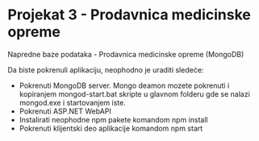# Projekat 3 - Prodavnica medicinske opreme
Napredne baze podataka - Prodavnica medicinske opreme (MongoDB)

Da biste pokrenuli aplikaciju, neophodno je uraditi sledeće:

- Pokrenuti MongoDB server. Mongo deamon mozete pokrenuti i kopiranjem mongod-start.bat skripte u glavnom folderu gde se nalazi mongod.exe i startovanjem iste.
- Pokrenuti ASP.NET WebAPI
- Instalirati neophodne npm pakete komandom npm install
- Pokrenuti klijentski deo aplikacije komandom npm start
